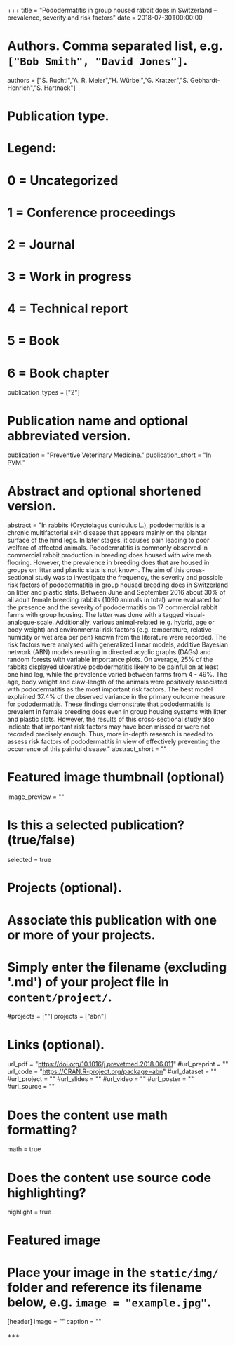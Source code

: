 +++
title = "Pododermatitis in group housed rabbit does in Switzerland – prevalence, severity and risk factors"
date = 2018-07-30T00:00:00

# Authors. Comma separated list, e.g. `["Bob Smith", "David Jones"]`.
authors = ["S. Ruchti","A. R. Meier","H. Würbel","G. Kratzer","S. Gebhardt-Henrich","S. Hartnack"]
# Publication type.
# Legend:
# 0 = Uncategorized
# 1 = Conference proceedings
# 2 = Journal
# 3 = Work in progress
# 4 = Technical report
# 5 = Book
# 6 = Book chapter
publication_types = ["2"]

# Publication name and optional abbreviated version.
publication = "Preventive Veterinary Medicine."
publication_short = "In PVM."

# Abstract and optional shortened version.
abstract = "In rabbits (Oryctolagus cuniculus L.), pododermatitis is a chronic multifactorial skin disease that appears mainly on the plantar surface of the hind legs. In later stages, it causes pain leading to poor welfare of affected animals. Pododermatitis is commonly observed in commercial rabbit production in breeding does housed with wire mesh flooring. However, the prevalence in breeding does that are housed in groups on litter and plastic slats is not known. The aim of this cross-sectional study was to investigate the frequency, the severity and possible risk factors of pododermatitis in group housed breeding does in Switzerland on litter and plastic slats. Between June and September 2016 about 30% of all adult female breeding rabbits (1090 animals in total) were evaluated for the presence and the severity of pododermatitis on 17 commercial rabbit farms with group housing. The latter was done with a tagged visual-analogue-scale. Additionally, various animal-related (e.g. hybrid, age or body weight) and environmental risk factors (e.g. temperature, relative humidity or wet area per pen) known from the literature were recorded. The risk factors were analysed with generalized linear models, additive Bayesian network (ABN) models resulting in directed acyclic graphs (DAGs) and random forests with variable importance plots. On average, 25% of the rabbits displayed ulcerative pododermatitis likely to be painful on at least one hind leg, while the prevalence varied between farms from 4 - 49%. The age, body weight and claw-length of the animals were positively associated with pododermatitis as the most important risk factors. The best model explained 37.4% of the observed variance in the primary outcome measure for pododermatitis. These findings demonstrate that pododermatitis is prevalent in female breeding does even in group housing systems with litter and plastic slats. However, the results of this cross-sectional study also indicate that important risk factors may have been missed or were not recorded precisely enough. Thus, more in-depth research is needed to assess risk factors of pododermatitis in view of effectively preventing the occurrence of this painful disease."
abstract_short = ""

# Featured image thumbnail (optional)
image_preview = ""

# Is this a selected publication? (true/false)
selected = true

# Projects (optional).
#   Associate this publication with one or more of your projects.
#   Simply enter the filename (excluding '.md') of your project file in `content/project/`.
#projects = [""]
projects = ["abn"]

# Links (optional).
url_pdf = "https://doi.org/10.1016/j.prevetmed.2018.06.011"
#url_preprint = ""
url_code = "https://CRAN.R-project.org/package=abn"
#url_dataset = ""
#url_project = ""
#url_slides = ""
#url_video = ""
#url_poster = ""
#url_source = ""

# Does the content use math formatting?
math = true

# Does the content use source code highlighting?
highlight = true

# Featured image
# Place your image in the `static/img/` folder and reference its filename below, e.g. `image = "example.jpg"`.
[header]
image = ""
caption = ""

+++
